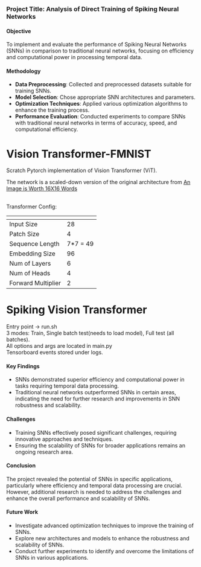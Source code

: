 
### Project Title: Analysis of Direct Training of Spiking Neural Networks

#### Objective
To implement and evaluate the performance of Spiking Neural Networks (SNNs) in comparison to traditional neural networks, focusing on efficiency and computational power in processing temporal data.

#### Methodology
- **Data Preprocessing**: Collected and preprocessed datasets suitable for training SNNs.
- **Model Selection**: Chose appropriate SNN architectures and parameters.
- **Optimization Techniques**: Applied various optimization algorithms to enhance the training process.
- **Performance Evaluation**: Conducted experiments to compare SNNs with traditional neural networks in terms of accuracy, speed, and computational efficiency.

# Vision Transformer-FMNIST
Scratch Pytorch implementation of Vision Transformer (ViT).

The network is a scaled-down version of the original architecture from [An Image is Worth 16X16 Words](https://arxiv.org/pdf/2010.11929.pdf)

<br>
Transformer Config:

 | <!-- -->    | <!-- -->    |
--- | --- | 
Input Size | 28 |
Patch Size | 4 | 
Sequence Length | 7*7 = 49 |
Embedding Size | 96 | 
Num of Layers | 6 | 
Num of Heads | 4 | 
Forward Multiplier | 2 | 

# Spiking Vision Transformer

Entry point -> run.sh <br>
3 modes: Train, Single batch test(needs to load model), Full test (all batches).<br>
All options and args are located in main.py<br>
Tensorboard events stored under logs.

#### Key Findings
- SNNs demonstrated superior efficiency and computational power in tasks requiring temporal data processing.
- Traditional neural networks outperformed SNNs in certain areas, indicating the need for further research and improvements in SNN robustness and scalability.

#### Challenges
- Training SNNs effectively posed significant challenges, requiring innovative approaches and techniques.
- Ensuring the scalability of SNNs for broader applications remains an ongoing research area.

#### Conclusion
The project revealed the potential of SNNs in specific applications, particularly where efficiency and temporal data processing are crucial. However, additional research is needed to address the challenges and enhance the overall performance and scalability of SNNs.

#### Future Work
- Investigate advanced optimization techniques to improve the training of SNNs.
- Explore new architectures and models to enhance the robustness and scalability of SNNs.
- Conduct further experiments to identify and overcome the limitations of SNNs in various applications.
